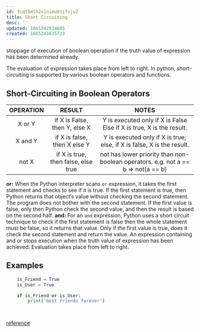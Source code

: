 ```yaml
---
id: 3cqt5mlh2o1nimub1jfsju2
title: Short Circuiting
desc: ''
updated: 1665342934605
created: 1665341635723
---
```

stoppage of execution of boolean operation if the truth value of expression has been determined already.

The evaluation of expression takes place from left to right. In python, short-circuiting is supported by various boolean operators and functions. 

## Short-Circuiting in Boolean Operators
| **OPERATION** |              **RESULT**             |                                      **NOTES**                                     |
|:-------------:|:-----------------------------------:|:----------------------------------------------------------------------------------:|
|     X or Y    |    if X is False, then Y, else X    |        Y is executed only if X is False Else if X is true, X is the result.        |
|    X and Y    |     if X is false, then X else Y    |       Y is executed only if X is true; else, if X is false, X is the result.       |
|     not X     | if X is true, then false, else true | not has lower priority than non- boolean operators. e.g. not a == b => not(a == b) |

**or:** When the Python interpreter scans ```or``` expression, it takes the first statement and checks to see if it is true. If the first statement is true, then Python returns that object’s value without checking the second statement. The program does not bother with the second statement. If the first value is false, only then Python check the second value, and then the result is based on the second half. 
**and:** For an ```and``` expression, Python uses a short circuit technique to check if the first statement is false then the whole statement must be false, so it returns that value. Only if the first value is true, does it check the second statement and return the value. 
An expression containing and or stops execution when the truth value of expression has been achieved. Evaluation takes place from left to right.

## Examples
```python
    is_Friend = True
    is_User = True

    if is_Friend or is_User:
        print('best friends forever')

        
```

[reference](https://www.geeksforgeeks.org/short-circuiting-techniques-python/)